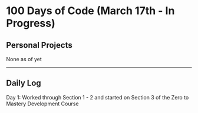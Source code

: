 # 100 Days of Code (March 17th - In Progress)


## Personal Projects
None as of yet

---

## Daily Log

Day 1: Worked through Section 1 - 2 and started on Section 3 of the Zero to Mastery Development Course